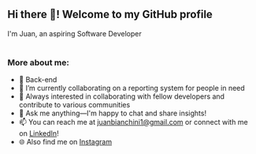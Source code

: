## Hi there 👋! Welcome to my GitHub profile 
I'm Juan, an aspiring Software Developer 
<br><br>
### More about me:
- 🌱 Back-end 
- 🔭 I’m currently collaborating on a reporting system for people in need
- 👯 Always interested in collaborating with fellow developers and contribute to various communities
- 💬 Ask me anything—I'm happy to chat and share insights!
- 📫 You can reach me at [juanbianchini1@gmail.com](mailto:juanbianchini1@gmail.com) or connect with me on [LinkedIn](https://www.linkedin.com/in/juanbianchini)!
- 🌐 Also find me on [Instagram](https://www.instagram.com/juanbianchini1)
  
<!--
**this is my 'README.md` file**
-->

